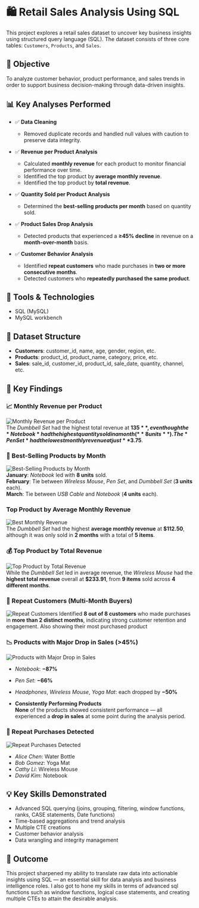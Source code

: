 # 🛍️ Retail Sales Analysis Using SQL

This project explores a retail sales dataset to uncover key business insights using structured query language (SQL). The dataset consists of three core tables: `Customers`, `Products`, and `Sales`.

## 🎯 Objective

To analyze customer behavior, product performance, and sales trends in order to support business decision-making through data-driven insights.

## 📊 Key Analyses Performed

- ✅ **Data Cleaning**  
  - Removed duplicate records and handled null values with caution to preserve data integrity.

- ✅ **Revenue per Product Analysis**  
  - Calculated **monthly revenue** for each product to monitor financial performance over time.  
  - Identified the top product by **average monthly revenue**.  
  - Identified the top product by **total revenue**.

- ✅ **Quantity Sold per Product Analysis**  
  - Determined the **best-selling products per month** based on quantity sold.

- ✅ **Product Sales Drop Analysis**  
  - Detected products that experienced a **≥45% decline** in revenue on a **month-over-month** basis.

- ✅ **Customer Behavior Analysis**  
  - Identified **repeat customers** who made purchases in **two or more consecutive months**.  
  - Detected customers who **repeatedly purchased the same product**.

## 🧰 Tools & Technologies

- SQL (MySQL)
- MySQL workbench

## 📁 Dataset Structure

- **Customers**: customer_id, name, age, gender, region, etc.
- **Products**: product_id, product_name, category, price, etc.
- **Sales**: sale_id, customer_id, product_id, sale_date, quantity, channel, etc.

## 🏁 Key Findings


### 📈 Monthly Revenue per Product  
![Monthly Revenue per Product](Outputs/avg%20monthly%20revenue.png)  
The *Dumbbell Set* had the highest total revenue at **$135**, even though the *Notebook* had the highest quantity sold in a month (**8 units**). The *Pen Set* had the lowest monthly revenue at just **$3.75**.

### 🛒 Best-Selling Products by Month  
![Best-Selling Products by Month](Outputs/Best-Selling%20Products%20by%20Month.png)  
**January**: *Notebook* led with **8 units** sold.  
**February**: Tie between *Wireless Mouse*, *Pen Set*, and *Dumbbell Set* (**3 units** each).  
**March**: Tie between *USB Cable* and *Notebook* (**4 units** each).

### Top Product by Average Monthly Revenue
  ![Best Monthly Revenue](Outputs/Monthly%20Revenue%20by%20Product.png)  
  The *Dumbbell Set* had the highest **average monthly revenue** at **$112.50**, although it was only sold in **2 months** with a total of **5 items**.

### 💰 Top Product by Total Revenue  
![Top Product by Total Revenue](Outputs/Top%20Product%20by%20Total%20Revenue.png)  
  While the *Dumbbell Set* led in average revenue, the *Wireless Mouse* had the **highest total revenue** overall at **$233.91**, from **9 items** sold across **4 different months**.

### 🔁 Repeat Customers (Multi-Month Buyers)  
![Repeat Customers](Outputs/Repeat%20Customers.png) 
  Identified **8 out of 8 customers** who made purchases in **more than 2 distinct months**, indicating strong customer retention and engagement. Also showing their most purchased product

### 📉 Products with Major Drop in Sales (>45%)  
 ![Products with Major Drop in Sales](Outputs/Products%20with%20Major%20Drop%20in%20Sales.png)  
  - *Notebook*: **−87%**  
  - *Pen Set*: **−66%**  
  - *Headphones*, *Wireless Mouse*, *Yoga Mat*: each dropped by **−50%**

- **Consistently Performing Products**  
  **None** of the products showed consistent performance — all experienced a **drop in sales** at some point during the analysis period.

### 🔁 Repeat Purchases Detected 
 ![Repeat Purchases Detected](Outputs/Repeat%20Purchases%20Detected.png) 
  - *Alice Chen*: Water Bottle  
  - *Bob Gomez*: Yoga Mat  
  - *Cathy Li*: Wireless Mouse  
  - *David Kim*: Notebook


## 💡 Key Skills Demonstrated

- Advanced SQL querying (joins, grouping, filtering, window functions, ranks, CASE statements, Date functions)
- Time-based aggregations and trend analysis
- Multiple CTE creations
- Customer behavior analysis
- Data wrangling and integrity management

## 📌 Outcome

This project sharpened my ability to translate raw data into actionable insights using SQL — an essential skill for data analysis and business intelligence roles. I also got to hone my skills in terms of advanced sql functions such as window functions, logical case statements, and creating multiple CTEs to attain the desirable analysis.


